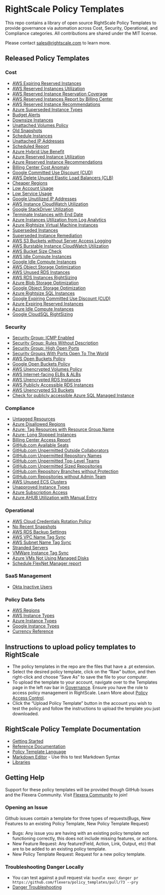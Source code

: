 ﻿# RightScale Policy Templates

This repo contains a library of open source RightScale Policy Templates to provide governance via automation across Cost, Security, Operational, and Compliance categories.  All contributions are shared under the MIT license.

Please contact sales@rightscale.com to learn more.

## Released Policy Templates

### Cost

- [AWS Expiring Reserved Instances](./cost/aws/reserved_instances/expiration/)
- [AWS Reserved Instances Utilization](./cost/aws/reserved_instances/utilization/)
- [AWS Reserved Instance Reservation Coverage](./cost/aws/reserved_instances/coverage/)
- [AWS Reserved Instances Report by Billing Center](./cost/aws/reserved_instances/report_by_bc)
- [AWS Reserved Instance Recommendations](./cost/aws/reserved_instances/recommendations)
- [Azure Superseded Instance Types](./cost/azure/superseded_instance_types/)
- [Budget Alerts](./cost/budget_alerts/)
- [Downsize Instances](./cost/downsize_instance/)
- [Unattached Volumes Policy](./cost/volumes/unattached_volumes/)
- [Old Snapshots](./cost/volumes/old_snapshots/)
- [Schedule Instances](./cost/schedule_instances/)
- [Unattached IP Addresses](./cost/unattached_addresses/)
- [Scheduled Report](./cost/scheduled_reports/)
- [Azure Hybrid Use Benefit](./cost/azure/hybrid_use_benefit/)
- [Azure Reserved Instance Utilization](./cost/azure/reserved_instances/utilization/)
- [Azure Reserved Instance Recommendations](./cost/azure/reserved_instances/recommendations)
- [Billing Center Cost Anomaly](./cost/billing_center_cost_anomaly/)
- [Google Committed Use Discount (CUD)](./cost/google/cud_report/)
- [AWS Delete Unused Elastic Load Balancers (CLB)](./cost/aws/elb/clb_unused/)
- [Cheaper Regions](./cost/cheaper_regions/)
- [Low Account Usage](./cost/low_account_usage/)
- [Low Service Usage](./cost/low_service_usage/)
- [Google Unutilized IP Addresses](./cost/google/unutilized_ip_addresses/)
- [AWS Instance CloudWatch Utilization](./cost/aws/instance_cloudwatch_utilization/)
- [Google StackDriver Utilization](./cost/google/instances_stackdriver_utilization/)
- [Terminate Instances with End Date](./cost/terminate_policy/)
- [Azure Instances Utilization from Log Analytics](./cost/azure/instances_log_analitics_utilization/)
- [Azure Rightsize Virtual Machine Instances](./cost/azure/instance_rightsizing/)
- [Superseded Instances](./cost/superseded_instance/)
- [Superseded Instance Remediation](./cost/superseded_instance_remediation/)
- [AWS S3 Buckets without Server Access Logging](./security/storage/aws/s3_buckets_without_server_access_logging/)
- [AWS Burstable Instance CloudWatch Utilization](./cost/aws/burstable_instance_cloudwatch_credit_utilization/)
- [AWS Bucket Size Check](/.cost/aws/s3_bucket_size/)
- [AWS Idle Compute Instances](./cost/aws/idle_compute_instances/)
- [Google Idle Compute Instances](./cost/google/idle_compute_instances/)
- [AWS Object Storage Optimization](./cost/aws/object_storage_optimization/)
- [AWS Unused RDS Instances](./cost/aws/unused_rds/)
- [AWS RDS Instances RightSizing](./cost/aws/rds_instance_cloudwatch_utilization)
- [Azure Blob Storage Optimization](./cost/azure/object_storage_optimization/)
- [Google Object Storage Optimization](./cost/google/object_storage_optimization/)
- [Azure Rightsize SQL Instances](./cost/azure/rightsize_sql_instances/)
- [Google Expiring Committed Use Discount (CUD)](./cost/google/cud_expiration/)
- [Azure Expiring Reserved Instances](./cost/azure/reserved_instances/expiration)
- [Azure Idle Compute Instances](./cost/azure/idle_compute_instances/)
- [Google CloudSQL RightSizing](./cost/google/cloudsql_rightsizing/)

### Security

- [Security Group: ICMP Enabled](./security/security_groups/icmp_enabled/)
- [Security Group: Rules Without Description](./security/security_groups/rules_without_descriptions/)
- [Security Group: High Open Ports](./security/security_groups/high_open_ports/)
- [Security Groups With Ports Open To The World](./security/security_groups/world_open_ports)
- [AWS Open Buckets Policy](./security/storage/aws/public_buckets/)
- [Google Open Buckets Policy](./security/storage/google/public_buckets/)
- [AWS Unencrypted Volumes Policy](./security/aws/ebs_unencrypted_volumes/)
- [AWS Internet-facing ELBs & ALBs](./security/aws/loadbalancer_internet_facing/)
- [AWS Unencrypted RDS Instances](./security/aws/rds_unencrypted/)
- [AWS Publicly Accessible RDS Instances](./security/aws/rds_publicly_accessible/)
- [AWS Unencrypted S3 Buckets](./security/aws/unencrypted_s3_buckets/)
- [Check for publicly accessible Azure SQL Managed Instance](./security/azure/sql_publicly_accessible_managed_instance)

### Compliance

- [Untagged Resources](./compliance/tags/tag_checker)
- [Azure Disallowed Regions](./compliance/azure/azure_disallowed_regions)
- [Azure: Tag Resources with Resource Group Name](./compliance/tags/azure_rg_tags)
- [Azure: Long Stopped Instances](./compliance/azure/azure_long_stopped_instances)
- [Billing Center Access Report](./compliance/billing_center_access_report/)
- [GitHub.com Available Seats](./compliance/github/available_seats/)
- [GitHub.com Unpermitted Outside Collaborators](./compliance/github/outside_collaborators/)
- [GitHub.com Unpermitted Repository Names](./compliance/github/repository_naming/)
- [GitHub.com Unpermitted Top-Level Teams](./compliance/github/toplevel_teams/)
- [GitHub.com Unpermitted Sized Repositories](./compliance/github/repository_size/)
- [GitHub.com Repository Branches without Protection](./compliance/github/repository_branch_protection/)
- [GitHub.com Repositories without Admin Team](./compliance/github/repository_admin_team/)
- [AWS Unused ECS Clusters](./compliance/aws/ecs_unused/)
- [Unapproved Instance Types](./compliance/unapproved_instance_types/)
- [Azure Subscription Access](./compliance/azure/subscription_access/)
- [Azure AHUB Utilization with Manual Entry](./compliance/azure/ahub_manual/)

### Operational

- [AWS Cloud Credentials Rotation Policy](./operational/cloud_credentials/aws)
- [No Recent Snapshots](./operational/snapshots/)
- [AWS RDS Backup Settings](./operational/dbaas/aws/rds_backup)
- [AWS VPC Name Tag Sync](./operational/aws/vpc_name_sync)
- [AWS Subnet Name Tag Sync](./operational/aws/subnet_name_sync)
- [Stranded Servers](./operational/stranded_servers/)
- [VMWare Instance Tag Sync](./operational/vmware/instance_tag_sync)
- [Azure VMs Not Using Managed Disks](./operational/azure/vms_without_managed_disks/)
- [Schedule FlexNet Manager report](./operational/fnms/schedule_fnms_reports)

### SaaS Management

- [Okta Inactive Users](./fsm/okta/inactive_users)

### Policy Data Sets

- [AWS Regions](./data/aws/regions.json)
- [AWS Instance Types](./data/aws/instance_types.json)
- [Azure Instance Types](./data/azure/instance_types.json)
- [Google Instance Types](./data/google/instance_types.json)
- [Currency Reference](./cost/scheduled_reports/currency_reference.json)

## Instructions to upload policy templates to RightScale

- The policy templates in the repo are the files that have a .pt extension.
- Select the desired policy template, click on the “Raw” button, and then right-click and choose “Save As” to save the file to your computer.
- To upload the template to your account, navigate over to the Templates page in the left nav bar in [Governance](https://governance.rightscale.com). Ensure you have the role to access policy management in RightScale. Learn More about [Policy Access Control](http://docs.rightscale.com/policies/#how-policies-work-access-control).
- Click the “Upload Policy Template” button in the account you wish to test the policy and follow the instructions to upload the template you just downloaded.

## RightScale Policy Template Documentation

- [Getting Started](http://docs.rightscale.com/policies/getting_started/)
- [Reference Documentation](http://docs.rightscale.com/policies/reference/)
- [Policy Template Language](http://docs.rightscale.com/policies/reference/policy_template_language.html)
- [Markdown Editor](https://jbt.github.io/markdown-editor/) - Use this to test Markdown Syntax
- [Libraries](./libraries/README.md)

## Getting Help

Support for these policy templates will be provided though GitHub Issues and the Flexera Community.
Visit [Flexera Community](https://community.flexera.com) to join!

### Opening an Issue

Github issues contain a template for three types of requests(Bugs, New Features to an existing Policy Template, New Policy Template Request)

- Bugs: Any issue you are having with an existing policy template not functioning correctly, this does not include missing features, or actions.
- New Feature Request: Any feature(Field, Action, Link, Output, etc) that are to be added to an existing policy template.
- New Policy Template Request: Request for a new policy template.

### Troubleshooting Danger Locally

- You can test against a pull request via: `bundle exec danger pr https://github.com/flexera/policy_templates/pull/73 --pry`
- [Danger Troubleshooting](http://danger.systems/guides/troubleshooting.html)
